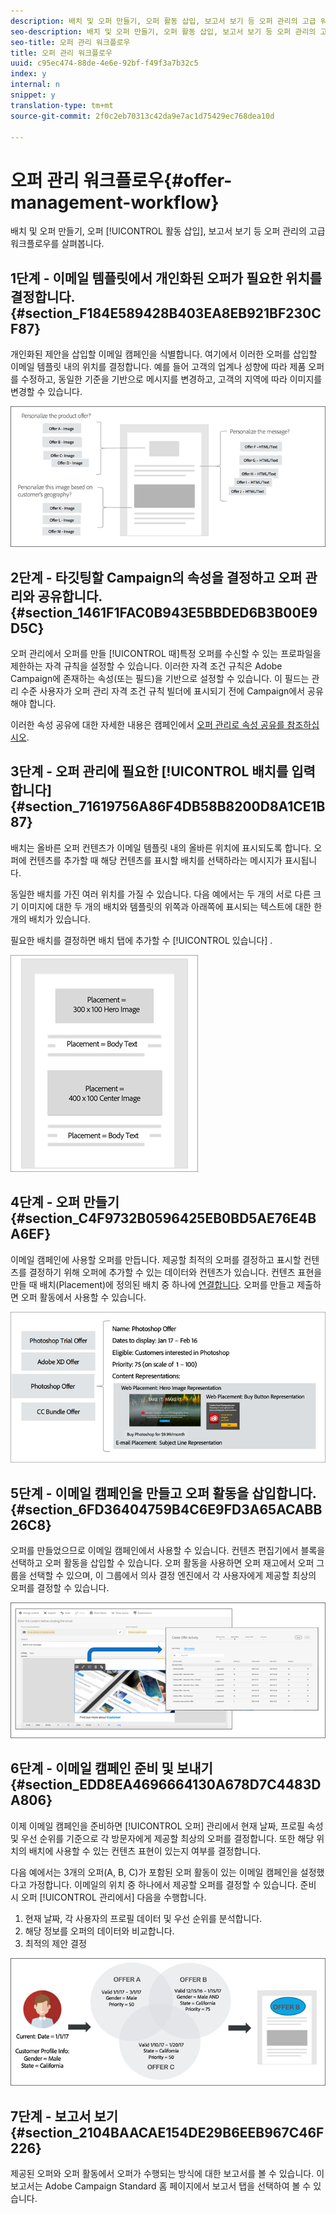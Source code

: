 ```yaml
---
description: 배치 및 오퍼 만들기, 오퍼 활동 삽입, 보고서 보기 등 오퍼 관리의 고급 워크플로우를 살펴봅니다.
seo-description: 배치 및 오퍼 만들기, 오퍼 활동 삽입, 보고서 보기 등 오퍼 관리의 고급 워크플로우를 살펴봅니다.
seo-title: 오퍼 관리 워크플로우
title: 오퍼 관리 워크플로우
uuid: c95ec474-88de-4e6e-92bf-f49f3a7b32c5
index: y
internal: n
snippet: y
translation-type: tm+mt
source-git-commit: 2f0c2eb70313c42da9e7ac1d75429ec768dea10d

---
```



# 오퍼 관리 워크플로우{#offer-management-workflow}

배치 및 오퍼 만들기, 오퍼 [!UICONTROL 활동 삽입], 보고서 보기 등 오퍼 관리의 고급 워크플로우를 살펴봅니다.

## 1단계 - 이메일 템플릿에서 개인화된 오퍼가 필요한 위치를 결정합니다. {#section_F184E589428B403EA8EB921BF230CF87}

개인화된 제안을 삽입할 이메일 캠페인을 식별합니다. 여기에서 이러한 오퍼를 삽입할 이메일 템플릿 내의 위치를 결정합니다. 예를 들어 고객의 업계나 성향에 따라 제품 오퍼를 수정하고, 동일한 기준을 기반으로 메시지를 변경하고, 고객의 지역에 따라 이미지를 변경할 수 있습니다.

![](assets/workflow1.png)

## 2단계 - 타깃팅할 Campaign의 속성을 결정하고 오퍼 관리와 공유합니다. {#section_1461F1FAC0B943E5BBDED6B3B00E9D5C}

오퍼 관리에서 오퍼를 만들 [!UICONTROL 때]특정 오퍼를 수신할 수 있는 프로파일을 제한하는 자격 규칙을 설정할 수 있습니다. 이러한 자격 조건 규칙은 Adobe Campaign에 존재하는 속성(또는 필드)을 기반으로 설정할 수 있습니다. 이 필드는 관리 수준 사용자가 오퍼 관리 자격 조건 규칙 빌더에 표시되기 전에 Campaign에서 공유해야  합니다.

이러한 속성 공유에 대한 자세한 내용은 캠페인에서 [오퍼 관리로 속성 공유를 참조하십시오](campaign.md#task_4DFA9A20D7B04E1F9AFF4774D67B6EBC).

## 3단계 - 오퍼 관리에 필요한 [!UICONTROL 배치를 입력합니다]{#section_71619756A86F4DB58B8200D8A1CE1B87}

배치는 올바른 오퍼 컨텐츠가 이메일 템플릿 내의 올바른 위치에 표시되도록 합니다. 오퍼에 컨텐츠를 추가할 때 해당 컨텐츠를 표시할 배치를 선택하라는 메시지가 표시됩니다.

동일한 배치를 가진 여러 위치를 가질 수 있습니다. 다음 예에서는 두 개의 서로 다른 크기 이미지에 대한 두 개의 배치와 템플릿의 위쪽과 아래쪽에 표시되는 텍스트에 대한 한 개의 배치가 있습니다.

필요한 배치를 결정하면 배치 탭에 추가할 수 [!UICONTROL 있습니다] .

![](assets/workflow2.png)

## 4단계 - 오퍼 만들기 {#section_C4F9732B0596425EB0BD5AE76E4BA6EF}

이메일 캠페인에 사용할 오퍼를 만듭니다. 제공할 최적의 오퍼를 결정하고 표시할 컨텐츠를 결정하기 위해 오퍼에 추가할 수 있는 데이터와 컨텐츠가 있습니다. 컨텐츠 표현을 만들 때 배치(Placement)에 정의된 배치 중 하나에 [연결합니다](placements.md). 오퍼를 만들고 제출하면 오퍼 활동에서 사용할 수 있습니다.

![](assets/workflow3.png)

## 5단계 - 이메일 캠페인을 만들고 오퍼 활동을 삽입합니다. {#section_6FD36404759B4C6E9FD3A65ACABB26C8}

오퍼를 만들었으므로 이메일 캠페인에서 사용할 수 있습니다. 컨텐츠 편집기에서 블록을 선택하고 오퍼 활동을 삽입할 수 있습니다. 오퍼 활동을 사용하면 오퍼 재고에서 오퍼 그룹을 선택할 수 있으며, 이 그룹에서 의사 결정 엔진에서 각 사용자에게 제공할 최상의 오퍼를 결정할 수 있습니다.

![](assets/workflow4.png)

## 6단계 - 이메일 캠페인 준비 및 보내기 {#section_EDD8EA4696664130A678D7C4483DA806}

이제 이메일 캠페인을 준비하면 [!UICONTROL 오퍼] 관리에서 현재 날짜, 프로필 속성 및 우선 순위를 기준으로 각 방문자에게 제공할 최상의 오퍼를 결정합니다. 또한 해당 위치의 배치에 사용할 수 있는 컨텐츠 표현이 있는지 여부를 결정합니다.

다음 예에서는 3개의 오퍼(A, B, C)가 포함된 오퍼 활동이 있는 이메일 캠페인을 설정했다고 가정합니다. 이메일의 위치 중 하나에서 제공할 오퍼를 결정할 수 있습니다. 준비 시 오퍼 [!UICONTROL 관리에서] 다음을 수행합니다.

1. 현재 날짜, 각 사용자의 프로필 데이터 및 우선 순위를 분석합니다.
1. 해당 정보를 오퍼의 데이터와 비교합니다.
1. 최적의 제안 결정

![](assets/workflow5.png)

## 7단계 - 보고서 보기 {#section_2104BAACAE154DE29B6EEB967C46F226}

제공된 오퍼와 오퍼 활동에서 오퍼가 수행되는 방식에 대한 보고서를 볼 수 있습니다. 이 보고서는 Adobe Campaign Standard 홈 페이지에서 보고서 탭을 선택하여 볼 수 있습니다.
